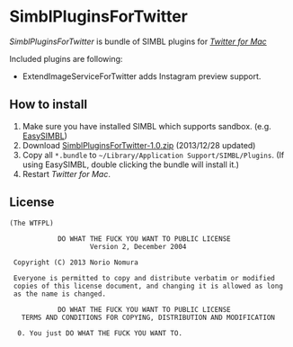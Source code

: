 SimblPluginsForTwitter
======================
*SimblPluginsForTwitter* is bundle of SIMBL plugins for [*Twitter for Mac*](https://itunes.apple.com/jp/app/twitter/id409789998?mt=12)

Included plugins are  following:

- ExtendImageServiceForTwitter adds Instagram preview support.

How to install
--------------
1. Make sure you have installed SIMBL which supports sandbox. (e.g. [EasySIMBL](https://github.com/norio-nomura/EasySIMBL))
2. Download [SimblPluginsForTwitter-1.0.zip](http://github.com/norio-nomura/SimblPluginsForTwitter/releases/download/1.0/SimblPluginsForTwitter-1.0.zip) (2013/12/28 updated)
3. Copy all `*.bundle` to `~/Library/Application Support/SIMBL/Plugins`.
   (If using EasySIMBL, double clicking the bundle will install it.)
4. Restart *Twitter for Mac*.

License
-------
	(The WTFPL)
	
	            DO WHAT THE FUCK YOU WANT TO PUBLIC LICENSE
	                    Version 2, December 2004
	
	 Copyright (C) 2013 Norio Nomura
	
	 Everyone is permitted to copy and distribute verbatim or modified
	 copies of this license document, and changing it is allowed as long
	 as the name is changed.
	
	            DO WHAT THE FUCK YOU WANT TO PUBLIC LICENSE
	   TERMS AND CONDITIONS FOR COPYING, DISTRIBUTION AND MODIFICATION
	
	  0. You just DO WHAT THE FUCK YOU WANT TO.
